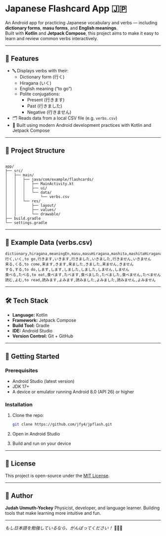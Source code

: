# Japanese Flashcard App 🇯🇵

An Android app for practicing Japanese vocabulary and verbs — including **dictionary forms**, **masu forms**, and **English meanings**.  
Built with **Kotlin** and **Jetpack Compose**, this project aims to make it easy to learn and review common verbs interactively.

---

## 📱 Features

- 🔤 Displays verbs with their:
  - Dictionary form (行く)
  - Hiragana (いく)
  - English meaning (“to go”)
  - Polite conjugations:
    - Present (行きます)
    - Past (行きました)
    - Negative (行きません)
- 🗂️ Reads data from a local CSV file (e.g. `verbs.csv`)
- 🎨 Built using modern Android development practices with Kotlin and Jetpack Compose

---

## 📂 Project Structure

```

app/
├── src/
│   ├── main/
│   │   ├── java/com/example/flashcards/
│   │   │   ├── MainActivity.kt
│   │   │   ├── ui/
│   │   │   └── data/
│   │   │       └── verbs.csv
│   │   └── res/
│   │       ├── layout/
│   │       ├── values/
│   │       └── drawable/
├── build.gradle
└── settings.gradle

````

---

## 🧠 Example Data (verbs.csv)

```csv
dictionary,hiragana,meaningEn,masu,masuHiragana,mashita,mashitaHiragana,masen,masenHiragana
行く,いく,to go,行きます,いきます,行きました,いきました,行きません,いきません
来る,くる,to come,来ます,きます,来ました,きました,来ません,きません
する,する,to do,します,します,しました,しました,しません,しません
食べる,たべる,to eat,食べます,たべます,食べました,たべました,食べません,たべません
読む,よむ,to read,読みます,よみます,読みました,よみました,読みません,よみません
````

---

## 🛠️ Tech Stack

* **Language:** Kotlin
* **Framework:** Jetpack Compose
* **Build Tool:** Gradle
* **IDE:** Android Studio
* **Version Control:** Git + GitHub

---

## 🚀 Getting Started

### Prerequisites

* Android Studio (latest version)
* JDK 17+
* A device or emulator running Android 8.0 (API 26) or higher

### Installation

1. Clone the repo:

   ```bash
   git clone https://github.com/jfy4/jpflash.git
   ```
2. Open in Android Studio
3. Build and run on your device

---

## 📜 License

This project is open-source under the [MIT License](LICENSE).

---

## 👤 Author

**Judah Unmuth-Yockey**
Physicist, developer, and language learner.
Building tools that make learning more intuitive and fun.

---

*もし日本語を勉強しているなら、がんばってください！* 💪🇯🇵
